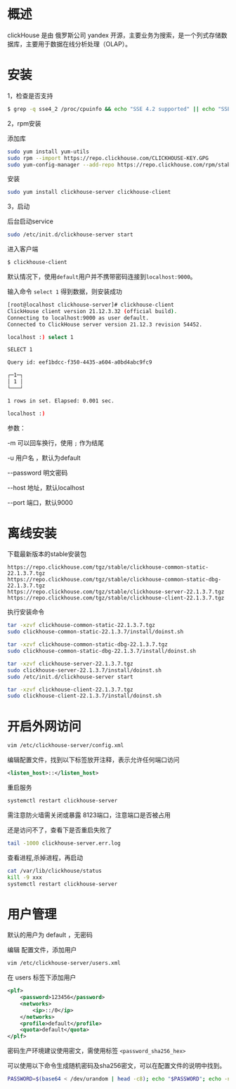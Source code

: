 # 概述

clickHouse 是由 俄罗斯公司 yandex 开源，主要业务为搜索，是一个列式存储数据库，主要用于数据在线分析处理（OLAP）。



# 安装

1，检查是否支持

```bash
$ grep -q sse4_2 /proc/cpuinfo && echo "SSE 4.2 supported" || echo "SSE 4.2 not supported"
```

2，rpm安装

添加库

```bash
sudo yum install yum-utils
sudo rpm --import https://repo.clickhouse.com/CLICKHOUSE-KEY.GPG
sudo yum-config-manager --add-repo https://repo.clickhouse.com/rpm/stable/x86_64
```

安装

```bash
sudo yum install clickhouse-server clickhouse-client
```

3，启动

后台启动service

```bash
sudo /etc/init.d/clickhouse-server start
```

进入客户端

```bash
$ clickhouse-client
```

默认情况下，使用`default`用户并不携带密码连接到`localhost:9000`。

输入命令  `select 1` 得到数据，则安装成功

```bash
[root@localhost clickhouse-server]# clickhouse-client
ClickHouse client version 21.12.3.32 (official build).
Connecting to localhost:9000 as user default.
Connected to ClickHouse server version 21.12.3 revision 54452.

localhost :) select 1

SELECT 1

Query id: eef1bdcc-f350-4435-a604-a0bd4abc9fc9

┌─1─┐
│ 1 │
└───┘

1 rows in set. Elapsed: 0.001 sec.

localhost :)

```

参数：

-m 可以回车换行，使用 `;` 作为结尾

-u 用户名 ，默认为default

--password 明文密码

--host 地址，默认localhost

--port 端口，默认9000

# 离线安装

下载最新版本的stable安装包

```
https://repo.clickhouse.com/tgz/stable/clickhouse-common-static-22.1.3.7.tgz
https://repo.clickhouse.com/tgz/stable/clickhouse-common-static-dbg-22.1.3.7.tgz
https://repo.clickhouse.com/tgz/stable/clickhouse-server-22.1.3.7.tgz
https://repo.clickhouse.com/tgz/stable/clickhouse-client-22.1.3.7.tgz
```

执行安装命令

```bash
tar -xzvf clickhouse-common-static-22.1.3.7.tgz
sudo clickhouse-common-static-22.1.3.7/install/doinst.sh

tar -xzvf clickhouse-common-static-dbg-22.1.3.7.tgz
sudo clickhouse-common-static-dbg-22.1.3.7/install/doinst.sh

tar -xzvf clickhouse-server-22.1.3.7.tgz
sudo clickhouse-server-22.1.3.7/install/doinst.sh
sudo /etc/init.d/clickhouse-server start

tar -xzvf clickhouse-client-22.1.3.7.tgz
sudo clickhouse-client-22.1.3.7/install/doinst.sh
```

# 开启外网访问

```bash
vim /etc/clickhouse-server/config.xml
```

编辑配置文件，找到以下标签放开注释，表示允许任何端口访问

```xml
<listen_host>::</listen_host>
```

重启服务

```bash
systemctl restart clickhouse-server
```

需注意防火墙需关闭或暴露 8123端口，注意端口是否被占用

还是访问不了，查看下是否重启失败了

```bash
tail -1000 clickhouse-server.err.log
```

查看进程,杀掉进程，再启动

```bash
cat /var/lib/clickhouse/status
kill -9 xxx
systemctl restart clickhouse-server
```



# 用户管理

默认的用户为 default ，无密码

编辑 配置文件，添加用户

```bash
vim /etc/clickhouse-server/users.xml
```

在 users 标签下添加用户

```xml
<plf>
    <password>123456</password>
    <networks>
        <ip>::/0</ip>
    </networks>
    <profile>default</profile>
    <quota>default</quota>
</plf>
```

密码生产环境建议使用密文，需使用标签 `<password_sha256_hex>` 

可以使用以下命令生成随机密码及sha256密文，可以在配置文件的说明中找到。

```bash
PASSWORD=$(base64 < /dev/urandom | head -c8); echo "$PASSWORD"; echo -n "$PASSWORD" | sha256sum | tr -d '-'
```

